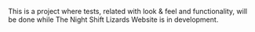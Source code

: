 This is a project where tests, related with look & feel and functionality, will be done while The Night Shift Lizards Website is in development.
